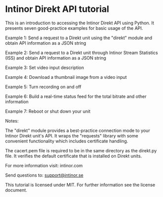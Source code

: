 # Intinor Direkt API tutorial

This is an introduction to accessing the Intinor Direkt API using Python.
It presents seven good-practice examples for basic usage of the API.


Example 1: Send a request to a Direkt unit using the "direkt" module
           and obtain API information as a JSON string

Example 2: Send a request to a Direkt unit through Intinor Stream Statistics
           (ISS) and obtain API information as a JSON string

Example 3: Set video input description

Example 4: Download a thumbnail image from a video input

Example 5: Turn recording on and off

Example 6: Build a real-time status feed for the total bitrate and other
           information

Example 7: Reboot or shut down your unit


Notes:

The "direkt" module provides a best-practice connection mode to your Intinor
Direkt unit's API. It wraps the "requests" library with some convenient
functionality which includes certificate handling.

The cacert.pem file is required to be in the same directory as the
direkt.py file. It verifies the default certificate that is installed
on Direkt units.


For more information visit:
intinor.com

Send questions to:
support@intinor.se


This tutorial is licensed under MIT.
For further information see the license document.
